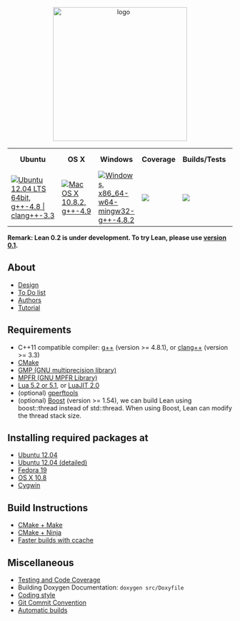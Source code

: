 <p align=center><img src="https://leanprover.github.io/images/lean_logo.svg" alt="logo" width="300px"/></p>
<table>
  <tr>
    <th>Ubuntu</th><th>OS X</th><th>Windows</th><th>Coverage</th><th>Builds/Tests</th><th>Static Analysis</th>
  </tr>
  <tr>
    <td><a href="https://travis-ci.org/leanprover/lean"><img src="https://travis-ci.org/leanprover/lean.png?branch=master" title="Ubuntu 12.04 LTS 64bit, g++-4.8 | clang++-3.3"/></a></td>
    <td><a href="https://travis-ci.org/soonhokong/lean-osx"><img src="https://travis-ci.org/soonhokong/lean-osx.png?branch=master" title="Mac OS X 10.8.2, g++-4.9"/></a></td>
    <td><a href="https://travis-ci.org/soonhokong/lean-windows"><img src="https://travis-ci.org/soonhokong/lean-windows.png?branch=master" title="Windows, x86_64-w64-mingw32-g++-4.8.2"/></a></td>
    <td><a href="https://coveralls.io/r/leanprover/lean?branch=master"><img src="https://coveralls.io/repos/leanprover/lean/badge.png?branch=master"/></a></td>
    <td><a href="http://build.leanprover.net"><img src="https://leanprover.github.io/images/cdash.svg"/></a></td>
    <td><a href="https://scan.coverity.com/projects/2153"><img alt="Coverity Scan Build Status" src="https://scan.coverity.com/projects/2153/badge.svg"/></a></td>
  </tr>
</table>

**Remark: Lean 0.2 is under development. To try Lean, please use [version 0.1](https://github.com/leanprover/lean0.1).**

About
-----

- [Design](doc/design.md)
- [To Do list](doc/todo.md)
- [Authors](doc/authors.md)
- [Tutorial](doc/lean/tutorial.md)

Requirements
------------

- C++11 compatible compiler: [g++](http://gcc.gnu.org/) (version >= 4.8.1), or [clang++](http://clang.llvm.org/cxx_status.html) (version >= 3.3)
- [CMake](http://www.cmake.org)
- [GMP (GNU multiprecision library)](http://gmplib.org/)
- [MPFR (GNU MPFR Library)](http://www.mpfr.org/)
- [Lua 5.2 or 5.1](http://www.lua.org), or [LuaJIT 2.0](http://luajit.org)
- (optional) [gperftools](https://code.google.com/p/gperftools/)
- (optional) [Boost](http://www.boost.org) (version >= 1.54), we can
  build Lean using boost::thread instead of std::thread. When using
  Boost, Lean can modify the thread stack size.

Installing required packages at
--------------------------------

- [Ubuntu 12.04](doc/make/ubuntu-12.04.md)
- [Ubuntu 12.04 (detailed)](doc/make/ubuntu-12.04-detailed.md)
- [Fedora 19](doc/make/fedora-19.md)
- [OS X 10.8](doc/make/osx-10.8.md)
- [Cygwin](doc/make/cygwin.md)

Build Instructions
------------------

- [CMake + Make](doc/make/cmake_make.md)
- [CMake + Ninja](doc/make/cmake_ninja.md)
- [Faster builds with ccache](doc/make/ccache.md)

Miscellaneous
-------------

- [Testing and Code Coverage](doc/make/coverage.md)
- Building Doxygen Documentation: `doxygen src/Doxyfile`
- [Coding style](doc/coding_style.md)
- [Git Commit Convention](doc/commit_convention.md)
- [Automatic builds](doc/make/travis.md)
